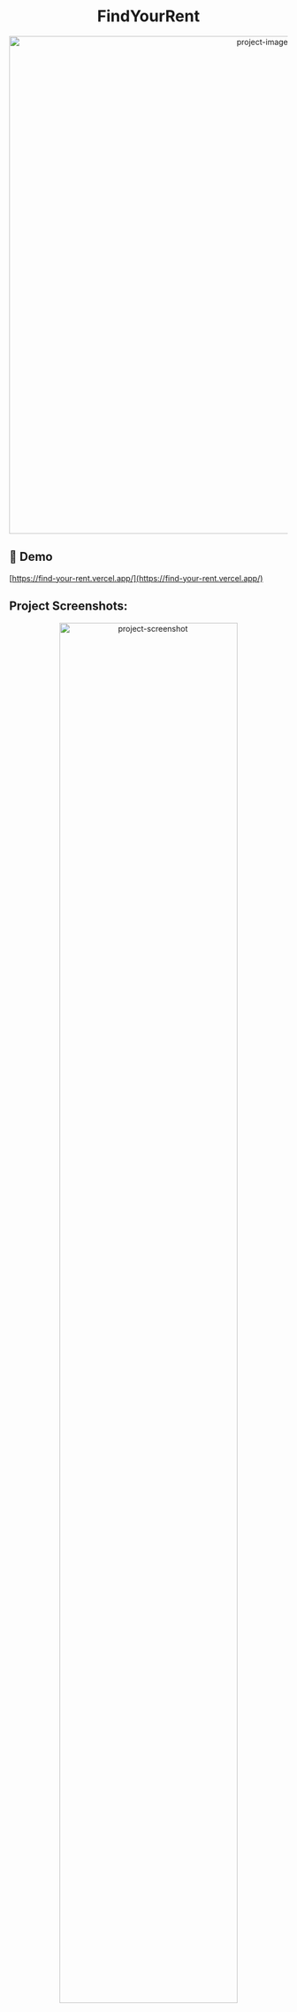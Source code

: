 <h1 align="center" id="title">FindYourRent</h1>
<p align="center"><img src="https://github.com/RiyaTorgal/find-your-rent/assets/142211656/b91d6493-56cf-4d91-ba91-b3bc2d224f4c" width="900" alt="project-image"></p>


<h2>🚀 Demo</h2>

[https://find-your-rent.vercel.app/](https://find-your-rent.vercel.app/)

<h2>Project Screenshots:</h2>

<div align="center">
  <img src="https://github.com/RiyaTorgal/find-your-rent/assets/142211656/ecaf867d-8964-4a09-af2f-c6ba04325d40" alt="project-screenshot" width="80%"/">
</div>

  
  
<h2>🧐 Features</h2>

Here're some of the project's best features:

*   User Authorization and Authentication
*   CRUD Operations
*   Interactive User Interface
*   PostGreSQL Database
 
<h2>💻 Built with</h2>

Technologies used in the project:

*   Next.js
*   TailwindCSS
*   PostGreSQL
*   Prisma ORM
*   JSON Web Token

<h2>🛠️ Backend</h2>

Java Spring Boot backend for the FindYourRent project can be found [here](https://github.com/Prathamesh-B/find-your-rent-backend).
*   Spring Web
*   Spring Data JPA
*   Maven

